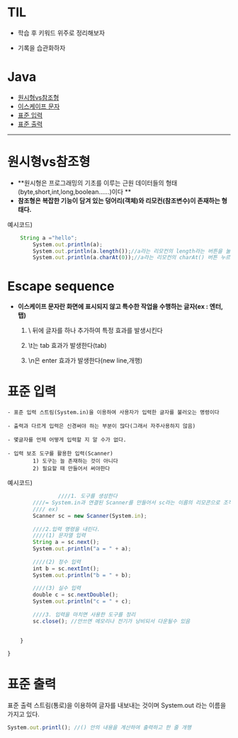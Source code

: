 # TIL

- 학습 후 키워드 위주로 정리해보자  

- 기록을 습관화하자  

# Java
  - [ 원시형vs참조형](#원시형vs참조형)
  - [이스케이프 문자](#escape-sequence)
  - [표준 입력](#표준-입력)
  - [표준 출력](#표준-출력)
-------------------------


# 원시형vs참조형 

 - **원시형은 프로그래밍의 기초를 이루는 근원 데이터들의 형태(byte,short,int,long,boolean......)이다 **
 - **참조형은 복잡한 기능이 담겨 있는 덩어리(객체)와 리모컨(참조변수)이 존재하는 형태다.**

예시코드) 
```js
    String a ="hello"; 
		System.out.println(a);
		System.out.println(a.length());//a라는 리모컨의 length라는 버튼을 눌러라라는 뜻(원시형에서는 절대불가)
		System.out.println(a.charAt(0));//a라는 리모컨의 charAt() 버튼 누르면서 0 전해줘라!
   ```

# Escape sequence

- **이스케이프 문자란 화면에 표시되지 않고 특수한 작업을 수행하는 글자(ex : 엔터,탭)**
    
    1.  \ 뒤에 글자를 하나 추가하여 특정 효과를 발생시킨다
	  
    2.  \t는 tab 효과가 발생한다(tab)
    
    3.  \n은 enter 효과가 발생한다(new line,개행)

# 표준 입력

    - 표준 입력 스트림(System.in)을 이용하여 사용자가 입력한 글자를 불러오는 명령이다 
	
    - 출력과 다르게 입력은 신경써야 하는 부분이 많다(그래서 자주사용하지 않음)
	
    - 몇글자를 언제 어떻게 입력할 지 알 수가 없다.
   
    - 입력 보조 도구를 활용한 입력(Scanner)
		    1) 도구는 늘 존재하는 것이 아니다
		    2) 필요할 때 만들어서 써야한다
  
예시코드)
```js
                ////1. 도구를 생성한다
		////= System.in과 연결된 Scanner를 만들어서 sc라는 이름의 리모콘으로 조작할 수 있게 준비해놔라(객체생성)
		//// ex)
		Scanner sc = new Scanner(System.in);
		
		////2.입력 명령을 내린다.
		////(1) 문자열 입력
		String a = sc.next();
		System.out.println("a = " + a);
	
		////(2) 정수 입력
		int b = sc.nextInt();
		System.out.println("b = " + b);
	
		////(3) 실수 입력
		double c = sc.nextDouble();
		System.out.println("c = " + c);
	
		////3. 입력을 마치면 사용한 도구를 정리
		sc.close(); //안쓰면 메모리나 전기가 낭비되서 다운될수 있음
		
		
	}

}
```


# 표준 출력

표준 출력 스트림(통로)을 이용하여 글자를 내보내는 것이며 System.out 라는 이름을 가지고 있다.

```js
System.out.printl(); //() 안의 내용을 계산하여 출력하고 한 줄 개행
```

